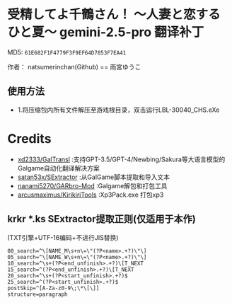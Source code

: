 # 受精してよ千鶴さん！ ～人妻と恋するひと夏～ gemini-2.5-pro 翻译补丁

MD5: `61E682F1F4779F3F9EF64D7853F7EA41`

作者： natsumerinchan(Github) == 雨宮ゆうこ

## 使用方法
- 1.将压缩包内所有文件解压至游戏根目录，双击运行LBL-30040_CHS.eXe

# Credits

- [xd2333/GalTransl](https://github.com/xd2333/GalTransl.git) :支持GPT-3.5/GPT-4/Newbing/Sakura等大语言模型的Galgame自动化翻译解决方案
- [satan53x/SExtractor](https://github.com/satan53x/SExtractor.git) :从GalGame脚本提取和导入文本
- [nanami5270/GARbro-Mod](https://github.com/nanami5270/GARbro-Mod.git) :Galgame解包和打包工具
- [arcusmaximus/KirikiriTools](https://github.com/arcusmaximus/KirikiriTools.git) :Xp3Pack.exe 打包xp3

## krkr *.ks SExtractor提取正则(仅适用于本作)
(TXT引擎+UTF-16编码+不进行JIS替换)
```
00_search=^\[NAME_M\s+n\=\"(?P<name>.+?)\"\]
05_search=^\[NAME_W\s+n\=\"(?P<name>.+?)\"\]
10_search=^\s+(?P<end_unfinish>.+?)\[T_NEXT
15_search=^(?P<end_unfinish>.+?)\[T_NEXT
20_search=^\s+(?P<start_unfinish>.+?)$
25_search=^(?P<start_unfinish>.+?)$
postSkip=^[A-Za-z0-9\;\*\[\]]
structure=paragraph
```

